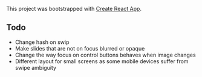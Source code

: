 This project was bootstrapped with [Create React App](https://github.com/facebook/create-react-app).

## Todo

* Change hash on swip
* Make slides that are not on focus blurred or opaque
* Change the way focus on control buttons behaves when image changes
* Different layout for small screens as some mobile devices suffer from swipe ambiguity

